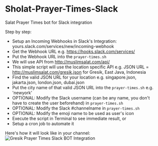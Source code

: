 # Sholat-Prayer-Times-Slack
Salat Prayer Times bot for Slack integration

Step by step:
- Setup an Incoming Webhooks in Slack's Integration: yours.slack.com/services/new/incoming-webhook
- Get the Webhook URL e.g. https://hooks.slack.com/services/<some cryptic secrets>
- Put the Webhook URL into the `prayer-times.sh` 
- We will use API from http://muslimsalat.com/api/ 
- This simple script will use the location specific API e.g. JSON URL = http://muslimsalat.com/gresik.json for Gresik, East Java, Indonesia
- Find the valid JSON URL for your location e.g. singapore.json, jakarta.json, london.json, dubai.json
- Put the city name of that valid JSON URL into the `prayer-times.sh` e.g. 'newyork'
- OPTIONAL: Modify the Slack username (can be any name, you don't have to create the user beforehand) in `prayer-times.sh` 
- OPTIONAL: Modify the Slack #channelname in `prayer-times.sh` 
- OPTIONAL: Modify the emoji name to be used as user's icon
- Execute the script in Terminal to see immediate result, or 
- Setup a cron job to automate it

Here's how it will look like in your channel: ![Gresik Prayer Times Slack BOT Integration](http://oi61.tinypic.com/2rdu3rm.jpg)

